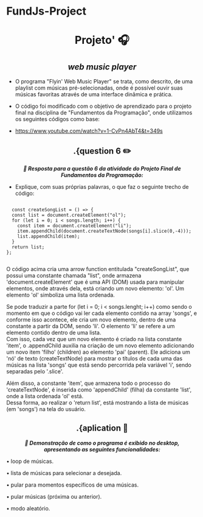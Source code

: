 # FundJs-Project
<h1 align="center"> 
  <b> Projeto' 🎧 </b>
</h1>
<h2 align="center">
  <i> web music player </i>
</h3>




  
- O programa "Flyin' Web Music Player" se trata, como descrito, de uma playlist com músicas pré-selecionadas, onde é possível ouvir suas músicas favoritas através de uma interface dinâmica e prática. 
  
- O código foi modificado com o objetivo de aprendizado para o projeto final na disciplina de "Fundamentos da Programação", onde utilizamos os seguintes códigos como base:
  
- https://www.youtube.com/watch?v=1-CvPn4AbT4&t=349s


<h2 align="center" id="question6">
 .{question 6 ✏️
</h2>
<p align="center">
  <b> <i> 🍃 Resposta para a questão 6 da atividade do Projeto Final de Fundamentos da Programação: </b> </i>

- Explique, com suas próprias palavras, o que faz o seguinte trecho de código:
</p>

<code>
  const createSongList = () => {
  const list = document.createElement("ol");
  for (let i = 0; i < songs.length; i++) {
    const item = document.createElement("li");
    item.appendChild(document.createTextNode(songs[i].slice(0,-4)));
    list.appendChild(item);
  }
  return list;
};
                                   
</code>
 
O código acima cria uma arrow function entitulada "createSongList", que possui uma constante chamada "list", onde armazena 'document.createElement' que é uma API (DOM) usada para manipular elementos, onde através dela, está criando um novo elemento: 'ol'. Um elemento 'ol' simboliza uma lista ordenada.
  
 Se pode traduzir a parte for (let i = 0; i < songs.lenght; i++) como sendo o momento em que o código vai ler cada elemento contido na array 'songs', e conforme isso acontece, ele cria um novo elemento, dentro de uma constante a partir da DOM, sendo 'li'. O elemento 'li' se refere a um elemento contido dentro de uma lista.  
                                                           Com isso, cada vez que um novo elemento é criado na lista constante 'item', o .appendChild auxilia na criação de um novo elemento adicionando um novo item 'filho' (children) ao elemento 'pai' (parent). Ele adiciona um 'nó' de texto (createTextNode) para mostrar o títulos de cada uma das músicas na lista 'songs' que está sendo percorrida pela variável 'i', sendo separadas pelo '.slice'.    
                                                           
Além disso, a constante 'item', que armazena todo o processo do 'createTextNode', é inserida como 'appendChild' (filha) da constante 'list', onde a lista ordenada 'ol' está.                                                                                
Dessa forma, ao realizar o 'return list', está mostrando a lista de músicas (em 'songs') na tela do usuário. 
    
<h2 align="center" id="aplication">
 .{aplication 🍓
</h2>
  

<p align="center">
  <b> <i> 🎼 Demonstração de como o programa é exibido no desktop, apresentando as seguintes funcionalidades: </b> </i>
  </p>
  • loop de músicas.
  
  • lista de músicas para selecionar a desejada.
  
  • pular para momentos específicos de uma músicas.
  
  • pular músicas (próxima ou anterior).
  
  • modo aleatório.
</p>





